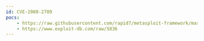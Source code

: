 ```yaml
---
id: CVE-2008-2789
pocs:
    - https://raw.githubusercontent.com/rapid7/metasploit-framework/master/modules/exploits/windows/fileformat/xradio_xrl_sehbof.rb
    - https://www.exploit-db.com/raw/5836
---
```

